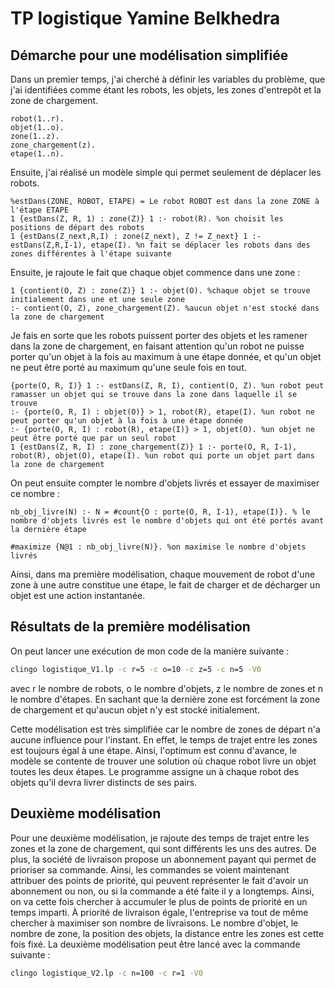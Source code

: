 # TP logistique Yamine Belkhedra

## Démarche pour une modélisation simplifiée

Dans un premier temps, j'ai cherché à définir les variables du problème, que j'ai identifiées comme étant les robots, les objets, les zones d'entrepôt et la zone de chargement.

```
robot(1..r).
objet(1..o).
zone(1..z).
zone_chargement(z).
etape(1..n).
```

Ensuite, j'ai réalisé un modèle simple qui permet seulement de déplacer les robots.

```
%estDans(ZONE, ROBOT, ETAPE) = Le robot ROBOT est dans la zone ZONE à l'étape ETAPE
1 {estDans(Z, R, 1) : zone(Z)} 1 :- robot(R). %on choisit les positions de départ des robots
1 {estDans(Z_next,R,I) : zone(Z_next), Z != Z_next} 1 :- estDans(Z,R,I-1), etape(I). %n fait se déplacer les robots dans des zones différentes à l'étape suivante
```

Ensuite, je rajoute le fait que chaque objet commence dans une zone :

```
1 {contient(O, Z) : zone(Z)} 1 :- objet(O). %chaque objet se trouve initialement dans une et une seule zone
:- contient(O, Z), zone_chargement(Z). %aucun objet n'est stocké dans la zone de chargement
```

Je fais en sorte que les robots puissent porter des objets et les ramener dans la zone de chargement, en faisant attention qu'un robot ne puisse porter qu'un objet à la fois au maximum à une étape donnée, et qu'un objet ne peut être porté au maximum qu'une seule fois en tout.

```
{porte(O, R, I)} 1 :- estDans(Z, R, I), contient(O, Z). %un robot peut ramasser un objet qui se trouve dans la zone dans laquelle il se trouve
:- {porte(O, R, I) : objet(O)} > 1, robot(R), etape(I). %un robot ne peut porter qu'un objet à la fois à une étape donnée
:- {porte(O, R, I) : robot(R), etape(I)} > 1, objet(O). %un objet ne peut être porté que par un seul robot
1 {estDans(Z, R, I) : zone_chargement(Z)} 1 :- porte(O, R, I-1), robot(R), objet(O), etape(I). %un robot qui porte un objet part dans la zone de chargement
```

On peut ensuite compter le nombre d'objets livrés et essayer de maximiser ce nombre :

```
nb_obj_livre(N) :- N = #count{O : porte(O, R, I-1), etape(I)}. % le nombre d'objets livrés est le nombre d'objets qui ont été portés avant la dernière étape

#maximize {N@1 : nb_obj_livre(N)}. %on maximise le nombre d'objets livrés
```

Ainsi, dans ma première modélisation, chaque mouvement de robot d'une zone à une autre constitue une étape, le fait de charger et de décharger un objet est une action instantanée.

## Résultats de la première modélisation

On peut lancer une exécution de mon code de la manière suivante :

```bash
clingo logistique_V1.lp -c r=5 -c o=10 -c z=5 -c n=5 -V0
```

avec r le nombre de robots, o le nombre d'objets, z le nombre de zones et n le nombre d'étapes. En sachant que la dernière zone est forcément la zone de chargement et qu'aucun objet n'y est stocké initialement.

Cette modélisation est très simplifiée car le nombre de zones de départ n'a aucune influence pour l'instant. En effet, le temps de trajet entre les zones est toujours égal à une étape. Ainsi, l'optimum est connu d'avance, le modèle se contente de trouver une solution où chaque robot livre un objet toutes les deux étapes. Le programme assigne un à chaque robot des objets qu'il devra livrer distincts de ses pairs.

## Deuxième modélisation

Pour une deuxième modélisation, je rajoute des temps de trajet entre les zones et la zone de chargement, qui sont différents les uns des autres. De plus, la société de livraison propose un abonnement payant qui permet de prioriser sa commande. Ainsi, les commandes se voient maintenant attribuer des points de priorité, qui peuvent représenter le fait d'avoir un abonnement ou non, ou si la commande a été faite il y a longtemps. Ainsi, on va cette fois chercher à accumuler le plus de points de priorité en un temps imparti. À priorité de livraison égale, l'entreprise va tout de même chercher à maximiser son nombre de livraisons. Le nombre d'objet, le nombre de zone, la position des objets, la distance entre les zones est cette fois fixé. La deuxième modélisation peut être lancé avec la commande suivante :
```bash
clingo logistique_V2.lp -c n=100 -c r=1 -V0
```